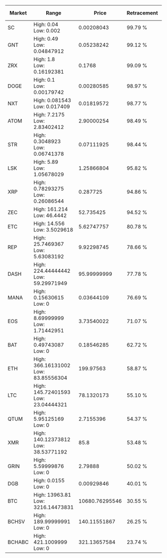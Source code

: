 | Market | Range | Price| Retracement | Doubles to 50% |
| --- | --- | --- | --- | --- |
| SC | High: 0.04<br />Low: 0.002 | 0.00208043 | 99.79 % | 10.09 |
| GNT | High: 0.49<br />Low: 0.04847912 | 0.05238242 | 99.12 % | 5.14 |
| ZRX | High: 1.8<br />Low: 0.16192381 | 0.1768 | 99.09 % | 5.55 |
| DOGE | High: 0.1<br />Low: 0.00179742 | 0.00280585 | 98.97 % | 18.14 |
| NXT | High: 0.081543<br />Low: 0.017409 | 0.01819572 | 98.77 % | 2.72 |
| ATOM | High: 7.2175<br />Low: 2.83402412 | 2.90000254 | 98.49 % | 1.73 |
| STR | High: 0.3048923<br />Low: 0.06741378 | 0.07111925 | 98.44 % | 2.62 |
| LSK | High: 5.89<br />Low: 1.05678029 | 1.25866804 | 95.82 % | 2.76 |
| XRP | High: 0.78293275<br />Low: 0.26086544 | 0.287725 | 94.86 % | 1.81 |
| ZEC | High: 161.214<br />Low: 46.4442 | 52.735425 | 94.52 % | 1.97 |
| ETC | High: 14.556<br />Low: 3.5029618 | 5.62747757 | 80.78 % | 1.60 |
| REP | High: 25.7469367<br />Low: 5.63083192 | 9.92298745 | 78.66 % | 1.58 |
| DASH | High: 224.44444442<br />Low: 59.29971949 | 95.99999999 | 77.78 % | 1.48 |
| MANA | High: 0.15630615<br />Low: 0 | 0.03644109 | 76.69 % | 2.14 |
| EOS | High: 8.69999999<br />Low: 1.71442951 | 3.73540022 | 71.07 % | 1.39 |
| BAT | High: 0.49743087<br />Low: 0 | 0.18546285 | 62.72 % | 1.34 |
| ETH | High: 366.16131002<br />Low: 83.85556304 | 199.97563 | 58.87 % | 1.13 |
| LTC | High: 145.72401593<br />Low: 23.04444321 | 78.1320173 | 55.10 % | 1.08 |
| QTUM | High: 5.95125169<br />Low: 0 | 2.7155396 | 54.37 % | 1.10 |
| XMR | High: 140.12373812<br />Low: 38.53771192 | 85.8 | 53.48 % | 1.04 |
| GRIN | High: 5.59999876<br />Low: 0 | 2.79888 | 50.02 % | 1.00 |
| DGB | High: 0.0155<br />Low: 0 | 0.00929846 | 40.01 % | 0.00 |
| BTC | High: 13963.81<br />Low: 3216.14473831 | 10680.76295546 | 30.55 % | 0.00 |
| BCHSV | High: 189.99999991<br />Low: 0 | 140.11551867 | 26.25 % | 0.00 |
| BCHABC | High: 421.1009999<br />Low: 0 | 321.13657584 | 23.74 % | 0.00 |
